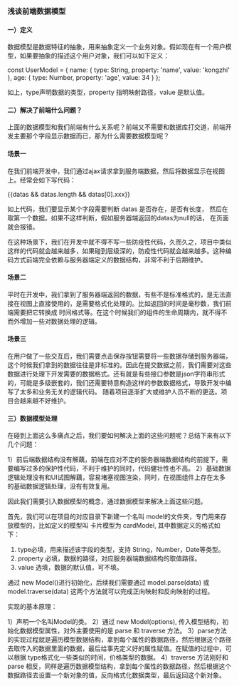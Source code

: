 
### 浅谈前端数据模型

#### 一）定义

数据模型是数据特征的抽象，用来抽象定义一个业务对象。假如现在有一个用户模型，如果要抽象的描述这个用户对象，我们可以如下定义：

const UserModel = {
  name: {
    type: String,
    property: 'name',
    value: 'kongzhi'
  },
  age: {
    type: Number,
    property: 'age',
    value: 34
  }
};

如上，type声明数据的类型，property 指明映射路径，value 是默认值。

#### 二）解决了前端什么问题？

上面的数据模型和我们前端有什么关系呢？前端又不需要和数据库打交道，前端开发主要那个字段显示数据而已，那为什么需要数据模型呢？

#### 场景一

在我们前端开发中，我们通过ajax请求拿到服务端数据，然后将数据显示在视图上。经常会如下写代码：

<div>
  <span className="info">{{datas && datas.length && datas[0].xxx}}</span>
</div>

如上代码，我们要显示某个字段需要判断 datas 是否存在，是否有长度， 然后在取第一个数据。如果不这样判断，假如服务器端返回的datas为null的话， 在页面就会报错。

在这种场景下，我们在开发中就不得不写一些防疫性代码，久而久之，项目中类似这样的代码就会越来越多，如果碰到层级深的，防疫性代码就会越来越多。这种编码方式前端完全依赖与服务器端定义的数据结构，非常不利于后期维护。

#### 场景二

平时在开发中，我们拿到了服务器端返回的数据，有些不是标准格式的，是无法直接在视图上直接使用的，是需要格式化处理的。比如返回的时间是毫秒数，我们前端需要把它转换成
时间格式等。在这个时候我们的组件的生命周期内，就不得不而外增加一些对数据处理的逻辑。

#### 场景三

在用户做了一些交互后，我们需要点击保存按钮需要将一些数据存储到服务器端，这个时候我们拿到的数据往往是非标准的。因此在提交数据之前，我们需要对这些数据进行处理下开发需要的数据格式。还有就是有些接口参数是json字符串形式的，可能是多级嵌套的，我们还需要特意构造这样的参数数据格式，导致开发中编写了太多和业务无关的逻辑代码。
随着项目逐渐扩大或维护人员不断的更迭。项目会越来越不好维护。

#### 三）数据模型处理

在碰到上面这么多痛点之后，我们要如何解决上面的这些问题呢？总结下来有以下几个问题：

1）前后端数据结构没有解藕，前端在应对不定的服务器端数据结构的前提下，需要编写过多的保护性代码，不利于维护的同时，代码健壮性也不高。
2）基础数据逻辑处理没有和UI试图解藕，容易堵塞视图渲染，同时，在视图组件上存在太多的基础数据逻辑处理，没有有效复用。

因此我们需要引入数据模型的概念，通过数据模型来解决上面这些问题。

首先，我们可以在项目的对应目录下新建一个名叫 model的文件夹，专门用来存放模型的，比如定义的模型叫 卡片模型为 cardModel, 其中数据定义的格式如下：

1. type必填，用来描述该字段的类型，支持 String，Number，Date等类型。
2. property 必填，数据的路径，对应服务器端数据结构的取值路径。
3. value 选填，数据的默认值，可不填。

通过 new Model()进行初始化，后续我们需要通过 model.parse(data) 或 model.traverse(data) 这两个方法就可以完成正向映射和反向映射的过程。

实现的基本原理：

1）声明一个名叫Model的类。
2）通过 new Model(options), 传入模型结构，初始化数据模型属性，对外主要使用的是 parse 和 traverse 方法。
3）parse方法的实现过程就是遍历模型数据结构，拿到每个属性的数据路径，然后根据这个路径去取传入的数据里面的数据，最后给事先定义好的属性赋值。在赋值的过程中，可以根据
type格式化一些类似的时间，价格类型的数据。
4）traverse 方法刚好和 parse 相反，同样是遍历数据模型结构，拿到每个属性的数据路径，然后根据这个数据路径去设置一个新对象的值，反向格式化数据类型，最后返回这个新对象。






